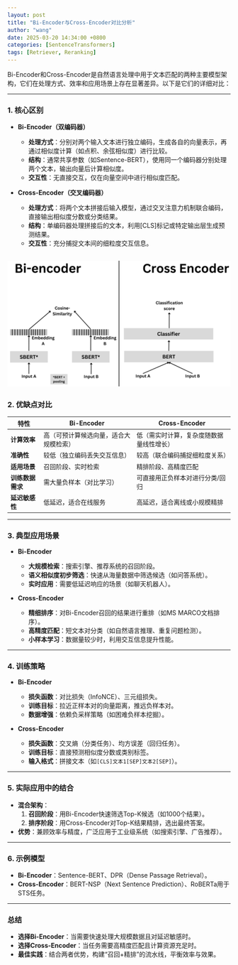 ```yaml
---
layout: post
title: "Bi-Encoder与Cross-Encoder对比分析"
author: "wang"
date: 2025-03-20 14:34:00 +0800
categories: [SentenceTransformers]
tags: [Retriever, Reranking]
---
```

Bi-Encoder和Cross-Encoder是自然语言处理中用于文本匹配的两种主要模型架构，它们在处理方式、效率和应用场景上存在显著差异。以下是它们的详细对比：

---

### **1. 核心区别**
- **Bi-Encoder（双编码器）**  
  - **处理方式**：分别对两个输入文本进行独立编码，生成各自的向量表示，再通过相似度计算（如点积、余弦相似度）进行比较。  
  - **结构**：通常共享参数（如Sentence-BERT），使用同一个编码器分别处理两个文本，输出向量后计算相似度。  
  - **交互性**：无直接交互，仅在向量空间中进行相似度匹配。

- **Cross-Encoder（交叉编码器）**  
  - **处理方式**：将两个文本拼接后输入模型，通过交叉注意力机制联合编码，直接输出相似度分数或分类结果。  
  - **结构**：单编码器处理拼接后的文本，利用[CLS]标记或特定输出层生成预测结果。  
  - **交互性**：充分捕捉文本间的细粒度交互信息。

![Bi-encoder vs. Cross-encoder](/assets/images/Bi-Encoder与Cross-Encoder对比分析/encoder-compare.png)
---

### **2. 优缺点对比**

| **特性**     | **Bi-Encoder**      | **Cross-Encoder**    |
|------------|---------------------|----------------------|
| **计算效率**   | 高（可预计算候选向量，适合大规模检索） | 低（需实时计算，复杂度随数据量线性增长） |
| **准确性**    | 较低（独立编码丢失交互信息）      | 较高（联合编码捕捉细粒度关系）      |
| **适用场景**   | 召回阶段、实时检索           | 精排阶段、高精度匹配           |
| **训练数据需求** | 需大量负样本（对比学习）        | 可直接用正负样本对进行分类/回归     |
| **延迟敏感性**  | 低延迟，适合在线服务          | 高延迟，适合离线或小规模精排       |

---

### **3. 典型应用场景**
- **Bi-Encoder**  
  - **大规模检索**：搜索引擎、推荐系统的召回阶段。  
  - **语义相似度初步筛选**：快速从海量数据中筛选候选（如问答系统）。  
  - **实时应用**：需要低延迟响应的场景（如聊天机器人）。

- **Cross-Encoder**  
  - **精细排序**：对Bi-Encoder召回的结果进行重排（如MS MARCO文档排序）。  
  - **高精度匹配**：短文本对分类（如自然语言推理、重复问题检测）。  
  - **小样本学习**：数据量较少时，利用交互信息提升性能。

---

### **4. 训练策略**
- **Bi-Encoder**  
  - **损失函数**：对比损失（InfoNCE）、三元组损失。  
  - **训练目标**：拉近正样本对的向量距离，推远负样本对。  
  - **数据增强**：依赖负采样策略（如困难负样本挖掘）。

- **Cross-Encoder**  
  - **损失函数**：交叉熵（分类任务）、均方误差（回归任务）。  
  - **训练目标**：直接预测相似度分数或类别标签。  
  - **输入格式**：拼接文本（如`[CLS]文本1[SEP]文本2[SEP]`）。

---

### **5. 实际应用中的结合**
- **混合架构**：  
  1. **召回阶段**：用Bi-Encoder快速筛选Top-K候选（如1000个结果）。  
  2. **排序阶段**：用Cross-Encoder对Top-K结果精排，选出最终答案。  
- **优势**：兼顾效率与精度，广泛应用于工业级系统（如搜索引擎、广告推荐）。

---

### **6. 示例模型**
- **Bi-Encoder**：Sentence-BERT、DPR（Dense Passage Retrieval）。  
- **Cross-Encoder**：BERT-NSP（Next Sentence Prediction）、RoBERTa用于STS任务。

---

### **总结**
- **选择Bi-Encoder**：当需要快速处理大规模数据且对延迟敏感时。  
- **选择Cross-Encoder**：当任务需要高精度匹配且计算资源充足时。  
- **最佳实践**：结合两者优势，构建“召回+精排”的流水线，平衡效率与效果。

